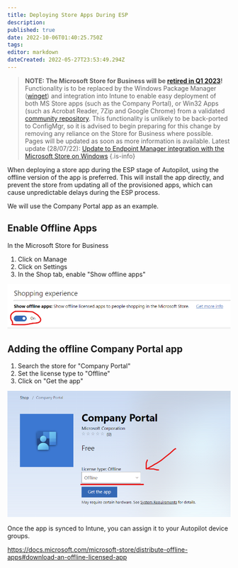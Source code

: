 ```yaml
---
title: Deploying Store Apps During ESP
description: 
published: true
date: 2022-10-06T01:40:25.750Z
tags: 
editor: markdown
dateCreated: 2022-05-27T23:53:49.294Z
---
```


> **NOTE: The Microsoft Store for Business will be [retired in Q1 2023](https://techcommunity.microsoft.com/t5/windows-it-pro-blog/evolving-the-microsoft-store-for-business-and-education/ba-p/2569423)!**
Functionality is to be replaced by the Windows Package Manager ([winget](https://github.com/microsoft/winget-cli)) and integration into Intune to enable easy deployment of both MS Store apps (such as the Company Portal), or Win32 Apps (such as Acrobat Reader, 7Zip and Google Chrome) from a validated [community repository](https://github.com/microsoft/winget-pkgs).
This functionality is unlikely to be back-ported to ConfigMgr, so it is advised to begin preparing for this change by removing any reliance on the Store for Business where possible.
Pages will be updated as soon as more information is available.
Latest update (28/07/22): [Update to Endpoint Manager integration with the Microsoft Store on Windows](https://techcommunity.microsoft.com/t5/windows-it-pro-blog/update-to-endpoint-manager-integration-with-the-microsoft-store/ba-p/3585077)
{.is-info}


When deploying a store app during the ESP stage of Autopilot, using the offline version of the app is preferred. This will install the app directly, and prevent the store from updating all of the provisioned apps, which can cause unpredictable delays during the ESP process.

We will use the Company Portal app as an example.

## Enable Offline Apps

In the Microsoft Store for Business

1. Click on Manage
2. Click on Settings
3. In the Shop tab, enable "Show offline apps"

![enable_offline_companyportal.png](/enable_offline_companyportal.png)

## Adding the offline Company Portal app

1. Search the store for "Company Portal"
2. Set the license type to "Offline"
3. Click on "Get the app"

![companyportal-offline.png](/companyportal-offline.png)

Once the app is synced to Intune, you can assign it to your Autopilot device groups.

https://docs.microsoft.com/microsoft-store/distribute-offline-apps#download-an-offline-licensed-app
